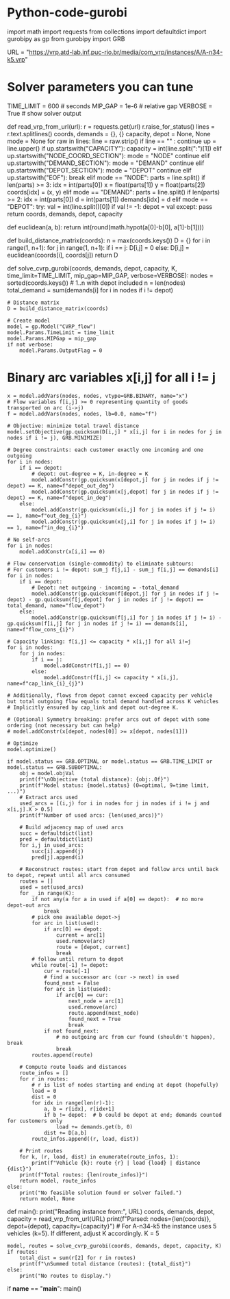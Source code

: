 # Python-code-gurobi
import math
import requests
from collections import defaultdict
import gurobipy as gp
from gurobipy import GRB

URL = "https://vrp.atd-lab.inf.puc-rio.br/media/com_vrp/instances/A/A-n34-k5.vrp"  

# Solver parameters you can tune
TIME_LIMIT = 600            # seconds
MIP_GAP = 1e-6              # relative gap
VERBOSE = True              # show solver output

def read_vrp_from_url(url):
    r = requests.get(url)
    r.raise_for_status()
    lines = r.text.splitlines()
    coords, demands = {}, {}
    capacity, depot = None, None
    mode = None
    for raw in lines:
        line = raw.strip()
        if line == "" : continue
        up = line.upper()
        if up.startswith("CAPACITY"):
            capacity = int(line.split(":")[1])
        elif up.startswith("NODE_COORD_SECTION"):
            mode = "NODE"
            continue
        elif up.startswith("DEMAND_SECTION"):
            mode = "DEMAND"
            continue
        elif up.startswith("DEPOT_SECTION"):
            mode = "DEPOT"
            continue
        elif up.startswith("EOF"):
            break
        elif mode == "NODE":
            parts = line.split()
            if len(parts) >= 3:
                idx = int(parts[0])
                x = float(parts[1])
                y = float(parts[2])
                coords[idx] = (x, y)
        elif mode == "DEMAND":
            parts = line.split()
            if len(parts) >= 2:
                idx = int(parts[0])
                d = int(parts[1])
                demands[idx] = d
        elif mode == "DEPOT":
            try:
                val = int(line.split()[0])
                if val != -1:
                    depot = val
            except:
                pass
    return coords, demands, depot, capacity

def euclidean(a, b):
    return int(round(math.hypot(a[0]-b[0], a[1]-b[1])))

def build_distance_matrix(coords):
    n = max(coords.keys())
    D = {}
    for i in range(1, n+1):
        for j in range(1, n+1):
            if i == j:
                D[i,j] = 0
            else:
                D[i,j] = euclidean(coords[i], coords[j])
    return D

def solve_cvrp_gurobi(coords, demands, depot, capacity, K, time_limit=TIME_LIMIT, mip_gap=MIP_GAP, verbose=VERBOSE):
    nodes = sorted(coords.keys())        # 1..n with depot included
    n = len(nodes)
    total_demand = sum(demands[i] for i in nodes if i != depot)

    # Distance matrix
    D = build_distance_matrix(coords)

    # Create model
    model = gp.Model("CVRP_flow")
    model.Params.TimeLimit = time_limit
    model.Params.MIPGap = mip_gap
    if not verbose:
        model.Params.OutputFlag = 0

# Binary arc variables x[i,j] for all i != j
    x = model.addVars(nodes, nodes, vtype=GRB.BINARY, name="x")
    # Flow variables f[i,j] >= 0 representing quantity of goods transported on arc (i->j)
    f = model.addVars(nodes, nodes, lb=0.0, name="f")

    # Objective: minimize total travel distance
    model.setObjective(gp.quicksum(D[i,j] * x[i,j] for i in nodes for j in nodes if i != j), GRB.MINIMIZE)

    # Degree constraints: each customer exactly one incoming and one outgoing
    for i in nodes:
        if i == depot:
            # depot: out-degree = K, in-degree = K
            model.addConstr(gp.quicksum(x[depot,j] for j in nodes if j != depot) == K, name=f"depot_out_deg")
            model.addConstr(gp.quicksum(x[j,depot] for j in nodes if j != depot) == K, name=f"depot_in_deg")
        else:
            model.addConstr(gp.quicksum(x[i,j] for j in nodes if j != i) == 1, name=f"out_deg_{i}")
            model.addConstr(gp.quicksum(x[j,i] for j in nodes if j != i) == 1, name=f"in_deg_{i}")

    # No self-arcs
    for i in nodes:
        model.addConstr(x[i,i] == 0)

    # Flow conservation (single-commodity) to eliminate subtours:
    # For customers i != depot: sum_j f[j,i] - sum_j f[i,j] == demands[i]
    for i in nodes:
        if i == depot:
            # Depot: net outgoing - incoming = -total_demand
            model.addConstr(gp.quicksum(f[depot,j] for j in nodes if j != depot) - gp.quicksum(f[j,depot] for j in nodes if j != depot) == total_demand, name="flow_depot")
        else:
            model.addConstr(gp.quicksum(f[j,i] for j in nodes if j != i) - gp.quicksum(f[i,j] for j in nodes if j != i) == demands[i], name=f"flow_cons_{i}")

    # Capacity linking: f[i,j] <= capacity * x[i,j] for all i!=j
    for i in nodes:
        for j in nodes:
            if i == j: 
                model.addConstr(f[i,j] == 0)
            else:
                model.addConstr(f[i,j] <= capacity * x[i,j], name=f"cap_link_{i}_{j}")

    # Additionally, flows from depot cannot exceed capacity per vehicle but total outgoing flow equals total demand handled across K vehicles
    # Implicitly ensured by cap_link and depot out-degree K.

    # (Optional) Symmetry breaking: prefer arcs out of depot with some ordering (not necessary but can help)
    # model.addConstr(x[depot, nodes[0]] >= x[depot, nodes[1]])

    # Optimize
    model.optimize()

    if model.status == GRB.OPTIMAL or model.status == GRB.TIME_LIMIT or model.status == GRB.SUBOPTIMAL:
        obj = model.objVal
        print(f"\nObjective (total distance): {obj:.0f}")
        print(f"Model status: {model.status} (0=optimal, 9=time limit, ...)")
        # Extract arcs used
        used_arcs = [(i,j) for i in nodes for j in nodes if i != j and x[i,j].X > 0.5]
        print(f"Number of used arcs: {len(used_arcs)}")

        # Build adjacency map of used arcs
        succ = defaultdict(list)
        pred = defaultdict(list)
        for i,j in used_arcs:
            succ[i].append(j)
            pred[j].append(i)

        # Reconstruct routes: start from depot and follow arcs until back to depot, repeat until all arcs consumed
        routes = []
        used = set(used_arcs)
        for _ in range(K):
            if not any(a for a in used if a[0] == depot):  # no more depot-out arcs
                break
            # pick one available depot->j
            for arc in list(used):
                if arc[0] == depot:
                    current = arc[1]
                    used.remove(arc)
                    route = [depot, current]
                    break
            # follow until return to depot
            while route[-1] != depot:
                cur = route[-1]
                # find a successor arc (cur -> next) in used
                found_next = False
                for arc in list(used):
                    if arc[0] == cur:
                        next_node = arc[1]
                        used.remove(arc)
                        route.append(next_node)
                        found_next = True
                        break
                if not found_next:
                    # no outgoing arc from cur found (shouldn't happen), break
                    break
            routes.append(route)

        # Compute route loads and distances
        route_infos = []
        for r in routes:
            # r is list of nodes starting and ending at depot (hopefully)
            load = 0
            dist = 0
            for idx in range(len(r)-1):
                a, b = r[idx], r[idx+1]
                if b != depot:  # b could be depot at end; demands counted for customers only
                    load += demands.get(b, 0)
                dist += D[a,b]
            route_infos.append((r, load, dist))

        # Print routes
        for k, (r, load, dist) in enumerate(route_infos, 1):
            print(f"Vehicle {k}: route {r} | load {load} | distance {dist}")
        print(f"Total routes: {len(route_infos)}")
        return model, route_infos
    else:
        print("No feasible solution found or solver failed.")
        return model, None

def main():
    print("Reading instance from:", URL)
    coords, demands, depot, capacity = read_vrp_from_url(URL)
    print(f"Parsed: nodes={len(coords)}, depot={depot}, capacity={capacity}")
    # For A-n34-k5 the instance uses 5 vehicles (k=5). If different, adjust K accordingly.
    K = 5

    model, routes = solve_cvrp_gurobi(coords, demands, depot, capacity, K)
    if routes:
        total_dist = sum(r[2] for r in routes)
        print(f"\nSummed total distance (routes): {total_dist}")
    else:
        print("No routes to display.")

if __name__ == "__main__":
    main()

